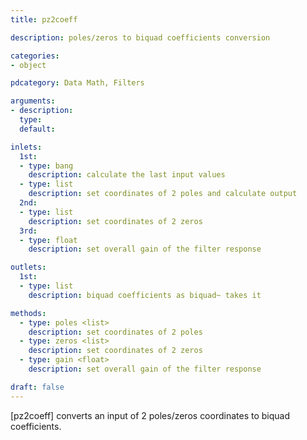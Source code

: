 ```yaml
---
title: pz2coeff

description: poles/zeros to biquad coefficients conversion

categories:
- object

pdcategory: Data Math, Filters

arguments:
- description:
  type:
  default:

inlets:
  1st:
  - type: bang
    description: calculate the last input values
  - type: list
    description: set coordinates of 2 poles and calculate output
  2nd:
  - type: list
    description: set coordinates of 2 zeros
  3rd:
  - type: float
    description: set overall gain of the filter response

outlets:
  1st:
  - type: list
    description: biquad coefficients as biquad~ takes it

methods:
  - type: poles <list>
    description: set coordinates of 2 poles
  - type: zeros <list>
    description: set coordinates of 2 zeros
  - type: gain <float>
    description: set overall gain of the filter response

draft: false
---
```


[pz2coeff] converts an input of 2 poles/zeros coordinates to biquad coefficients.

